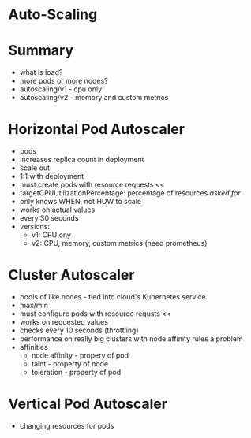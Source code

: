 # Auto-Scaling

# Summary
* what is load?
* more pods or more nodes?
* autoscaling/v1 - cpu only
* autoscaling/v2 - memory and custom metrics

# Horizontal Pod Autoscaler
* pods
* increases replica count in deployment
* scale out
* 1:1 with deployment
* must create pods with resource requests <<
* targetCPUUtilizationPercentage: percentage of resources _asked for_
* only knows WHEN, not HOW to scale
* works on actual values
* every 30 seconds
* versions:
  * v1: CPU ony
  * v2: CPU, memory, custom metrics (need prometheus) 

# Cluster Autoscaler
* pools of like nodes - tied into cloud's Kubernetes service
* max/min
* must configure pods with resource requsts <<
* works on requested values
* checks every 10 seconds (throttling)
* performance on really big clusters with node affinity rules a problem
* affinities
  * node affinity - propery of pod
  * taint - property of node
  * toleration - property of pod


# Vertical Pod Autoscaler
* changing resources for pods
